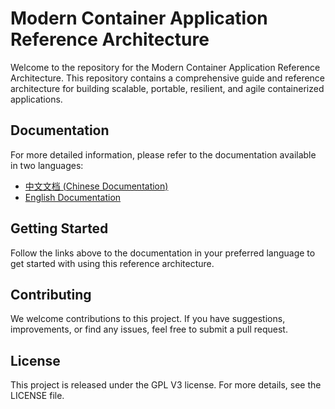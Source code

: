 # Modern Container Application Reference Architecture

Welcome to the repository for the Modern Container Application Reference Architecture. This repository contains a comprehensive guide and reference architecture for building scalable, portable, resilient, and agile containerized applications.

## Documentation

For more detailed information, please refer to the documentation available in two languages:

- [中文文档 (Chinese Documentation)](docs/README_CN.md)
- [English Documentation](docs/README_EN.md)

## Getting Started

Follow the links above to the documentation in your preferred language to get started with using this reference architecture.

## Contributing

We welcome contributions to this project. If you have suggestions, improvements, or find any issues, feel free to submit a pull request.

## License

This project is released under the GPL V3 license. For more details, see the LICENSE file.
